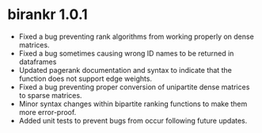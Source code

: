 ﻿# birankr 1.0.1
- Fixed a bug preventing rank algorithms from working properly on dense matrices.
- Fixed a bug sometimes causing wrong ID names to be returned in dataframes
- Updated pagerank documentation and syntax to indicate that the function does not support edge weights.
- Fixed a bug preventing proper conversion of unipartite dense matrices to sparse matrices.
- Minor syntax changes within bipartite ranking functions to make them more error-proof.
- Added unit tests to prevent bugs from occur following future updates.